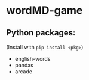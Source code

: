 # wordMD-game

## Python packages:
(Install with ``pip install <pkg>``)
- english-words
- pandas
- arcade